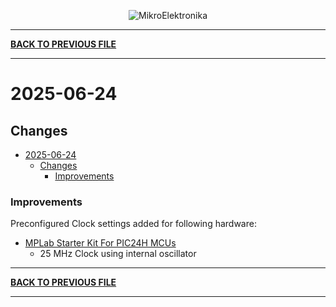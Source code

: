 
<p align="center">
  <img src="http://www.mikroe.com/img/designs/beta/logo_small.png?raw=true" alt="MikroElektronika"/>
</p>

---

**[BACK TO PREVIOUS FILE](../changelog.md)**

---

# 2025-06-24

## Changes

- [2025-06-24](#2025-06-24)
  - [Changes](#changes)
    + [Improvements](#improvements)

### Improvements

Preconfigured Clock settings added for following hardware:

+ [MPLab Starter Kit For PIC24H MCUs](https://mplab-discover.microchip.com/v2/item/com.microchip.portal.evalboard/com.microchip.subcategories.modules-and-peripherals.communication.usb/mcu08.dm240021/1.0.0?view=about)
  + 25 MHz Clock using internal oscillator

---

**[BACK TO PREVIOUS FILE](../changelog.md)**

---
